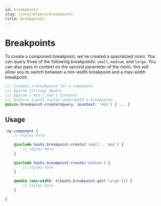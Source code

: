 ```yaml
---
id: breakpoints
slug: /core/helpers/breakpoints
title: Breakpoints
---
```


# Breakpoints
To create a component breakpoint, we've created a specialized mixin. You can query three of the following breakpoints: `small`, `medium`, and `large`. You can also pass in context on the second parameter of the mixin, this will allow you to switch between a min-width breakpoint and a max-width breakpoint. 

```scss
/// Creates a breakpoint for a component.
/// @param {string} $query
/// @param {'min'|'max'} $context
/// @return {void} styles underneath a breakpoint.
@mixin breakpoint-create($query, $context: 'min') { ... }
```

## Usage
```scss
.my-component {
    // styles here
    
    @include hashi.breakpoint-create('small', 'max') {
        // styles here
    }
    
    @include hashi.breakpoint-create('medium') {
        // styles here
    }
    
    @media (min-width: #{hashi.breakpoint-get('large')}) {
        // styles here
    }
    
}
```